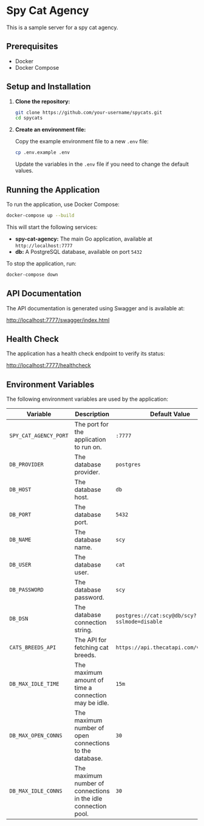 # Spy Cat Agency

This is a sample server for a spy cat agency.

## Prerequisites

- Docker
- Docker Compose

## Setup and Installation

1.  **Clone the repository:**

    ```bash
    git clone https://github.com/your-username/spycats.git
    cd spycats
    ```

2.  **Create an environment file:**

    Copy the example environment file to a new `.env` file:

    ```bash
    cp .env.example .env
    ```

    Update the variables in the `.env` file if you need to change the default values.

## Running the Application

To run the application, use Docker Compose:

```bash
docker-compose up --build
```

This will start the following services:

-   **spy-cat-agency:** The main Go application, available at `http://localhost:7777`
-   **db:** A PostgreSQL database, available on port `5432`

To stop the application, run:

```bash
docker-compose down
```

## API Documentation

The API documentation is generated using Swagger and is available at:

[http://localhost:7777/swagger/index.html](http://localhost:7777/swagger/index.html)

## Health Check

The application has a health check endpoint to verify its status:

[http://localhost:7777/healthcheck](http://localhost:7777/healthcheck)

## Environment Variables

The following environment variables are used by the application:

| Variable              | Description                               | Default Value                            |
| --------------------- | ----------------------------------------- | ---------------------------------------- |
| `SPY_CAT_AGENCY_PORT` | The port for the application to run on.   | `:7777`                                  |
| `DB_PROVIDER`         | The database provider.                    | `postgres`                               |
| `DB_HOST`             | The database host.                        | `db`                                     |
| `DB_PORT`             | The database port.                        | `5432`                                   |
| `DB_NAME`             | The database name.                        | `scy`                                    |
| `DB_USER`             | The database user.                        | `cat`                                    |
| `DB_PASSWORD`         | The database password.                    | `scy`                                    |
| `DB_DSN`              | The database connection string.           | `postgres://cat:scy@db/scy?sslmode=disable` |
| `CATS_BREEDS_API`     | The API for fetching cat breeds.          | `https://api.thecatapi.com/v1/breeds`    |
| `DB_MAX_IDLE_TIME`    | The maximum amount of time a connection may be idle. | `15m` |
| `DB_MAX_OPEN_CONNS`   | The maximum number of open connections to the database. | `30` |
| `DB_MAX_IDLE_CONNS`   | The maximum number of connections in the idle connection pool. | `30` |
